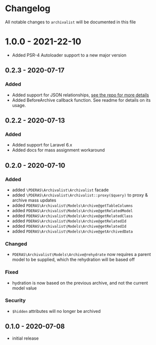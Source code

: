 # Changelog

All notable changes to `archivalist` will be documented in this file

# 1.0.0 - 2021-22-10

-   Added PSR-4 Autoloader support to a new major version

## 0.2.3 - 2020-07-17

### Added

-   Added support for JSON relationships, [see the repo for more details](https://github.com/staudenmeir/eloquent-json-relations)
-   Added BeforeArchive callback function. See readme for details on its usage.

## 0.2.2 - 2020-07-13

### Added

-   Added support for Laravel 6.x
-   Added docs for mass assignment workaround

## 0.2.0 - 2020-07-10

### Added

-   added `\PDERAS\Archivalist\Archivalist` facade
-   added `\PDERAS\Archivalist\Archivalist::proxy($query)` to proxy & archive mass updates
-   added `PDERAS\Archivalist\Models\Archive@getTableColumns`
-   added `PDERAS\Archivalist\Models\Archive@getRelatedModel`
-   added `PDERAS\Archivalist\Models\Archive@getRelatedClass`
-   added `PDERAS\Archivalist\Models\Archive@getRelatedId`
-   added `PDERAS\Archivalist\Models\Archive@getRelatedId`
-   added `PDERAS\Archivalist\Models\Archive@getArchivedData`

### Changed

-   `PDERAS\Archivalist\Models\Archive@rehydrate` now requires a parent model to be supplied, which the rehydration will be based off

### Fixed

-   hydration is now based on the previous archive, and not the current model value

### Security

-   `$hidden` attributes will no longer be archived

## 0.1.0 - 2020-07-08

-   initial release
